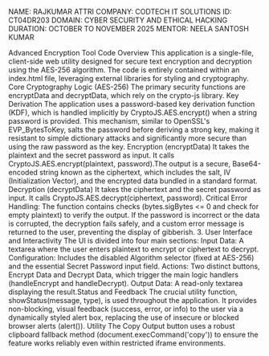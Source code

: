 NAME:  RAJKUMAR ATTRI
COMPANY: CODTECH IT SOLUTIONS
ID: CT04DR203
DOMAIN: CYBER SECURITY AND ETHICAL HACKING 
DURATION: OCTOBER TO NOVEMBER 2025
MENTOR: NEELA SANTOSH KUMAR



Advanced Encryption Tool Code Overview
​This application is a single-file, client-side web utility designed for secure text encryption and decryption using the AES-256 algorithm. The code is entirely contained within an index.html file, leveraging external libraries for styling and cryptography.
Core Cryptography Logic (AES-256)
​The primary security functions are encryptData and decryptData, which rely on the crypto-js library.
​Key Derivation
​The application uses a password-based key derivation function (KDF), which is handled implicitly by CryptoJS.AES.encrypt() when a string password is provided. This mechanism, similar to OpenSSL's EVP_BytesToKey, salts the password before deriving a strong key, making it resistant to simple dictionary attacks and significantly more secure than using the raw password as the key.
​Encryption (encryptData)
​It takes the plaintext and the secret password as input.
​It calls CryptoJS.AES.encrypt(plaintext, password).
​The output is a secure, Base64-encoded string known as the ciphertext, which includes the salt, IV (Initialization Vector), and the encrypted data bundled in a standard format.
​Decryption (decryptData)
​It takes the ciphertext and the secret password as input.
​It calls CryptoJS.AES.decrypt(ciphertext, password).
​Critical Error Handling: The function contains checks (bytes.sigBytes <= 0 and check for empty plaintext) to verify the output. If the password is incorrect or the data is corrupted, the decryption fails safely, and a custom error message is returned to the user, preventing the display of gibberish.
​3. User Interface and Interactivity
​The UI is divided into four main sections:
​Input Data: A textarea where the user enters plaintext to encrypt or ciphertext to decrypt.
​Configuration: Includes the disabled Algorithm selector (fixed at AES-256) and the essential Secret Password input field.
​Actions: Two distinct buttons, Encrypt Data and Decrypt Data, which trigger the main logic handlers (handleEncrypt and handleDecrypt).
​Output Data: A read-only textarea displaying the result.
​Status and Feedback
​The crucial utility function, showStatus(message, type), is used throughout the application. It provides non-blocking, visual feedback (success, error, or info) to the user via a dynamically styled alert box, replacing the use of insecure or blocked browser alerts (alert()).
​Utility
​The Copy Output button uses a robust clipboard fallback method (document.execCommand('copy')) to ensure the feature works reliably even within restricted iframe environments.
